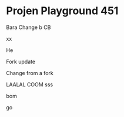# Projen Playground 451

Bara
Change b
CB

xx

He


Fork update

Change from a fork

LAALAL
COOM
sss

bom

go
